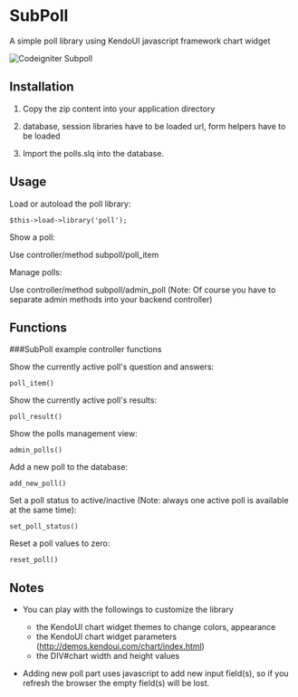 # SubPoll 

A simple poll library using KendoUI javascript framework chart widget

![Codeigniter Subpoll](http://www.subdesign.hu/git/git_subpoll.jpg)

## Installation

1. Copy the zip content into your application directory

2. database, session libraries have to be loaded 
   url, form helpers have to be loaded
   
3. Import the polls.slq into the database.   		

## Usage

Load or autoload the poll library:

    $this->load->library('poll');

Show a poll:

Use controller/method subpoll/poll_item

Manage polls:

Use controller/method subpoll/admin_poll
(Note: Of course you have to separate admin methods into your backend controller)

## Functions

###SubPoll example controller functions
   

Show the currently active poll's question and answers:

    poll_item()

Show the currently active poll's results:

    poll_result() 

Show the polls management view:

    admin_polls() 

Add a new poll to the database:

    add_new_poll()

Set a poll status to active/inactive 
(Note: always one active poll is available at the same time):

    set_poll_status()

Reset a poll values to zero:

    reset_poll()

## Notes

   * You can play with the followings to customize the library

	   - the KendoUI chart widget themes to change colors, appearance
	   - the KendoUI chart widget parameters (http://demos.kendoui.com/chart/index.html)
	   - the DIV#chart width and height values

   * Adding new poll part uses javascript to add new input field(s), so if you refresh the browser the empty field(s) will be lost.